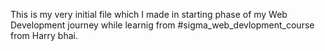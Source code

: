 This is my very initial file which I made in starting phase of my Web Development journey while learnig from #sigma_web_devlopment_course from Harry bhai.
